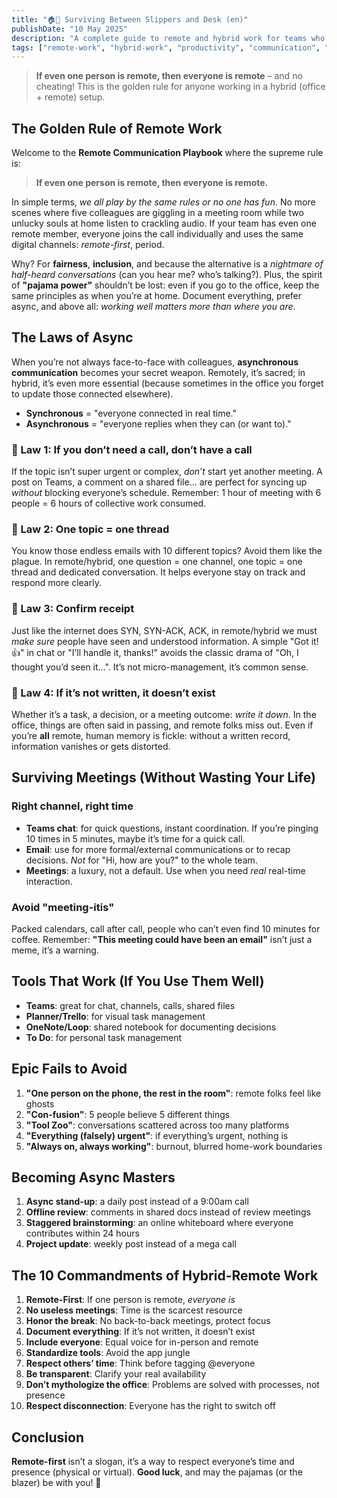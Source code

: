 ```yaml
---
title: "🏠🏢 Surviving Between Slippers and Desk (en)"
publishDate: "10 May 2025"
description: "A complete guide to remote and hybrid work for teams who want to collaborate effectively, with principles and practical tools."
tags: ["remote-work", "hybrid-work", "productivity", "communication", "team-collaboration"]
---
```


> **If even one person is remote, then everyone is remote** – and no cheating!
> This is the golden rule for anyone working in a hybrid (office + remote) setup.

## The Golden Rule of Remote Work

Welcome to the **Remote Communication Playbook** where the supreme rule is:

> **If even one person is remote, then everyone is remote.**

In simple terms, *we all play by the same rules or no one has fun*. No more scenes where five colleagues are giggling in a meeting room while two unlucky souls at home listen to crackling audio. If your team has even one remote member, everyone joins the call individually and uses the same digital channels: *remote-first*, period.

Why? For **fairness**, **inclusion**, and because the alternative is a *nightmare of half-heard conversations* (can you hear me? who’s talking?). Plus, the spirit of **"pajama power"** shouldn’t be lost: even if you go to the office, keep the same principles as when you’re at home. Document everything, prefer async, and above all: *working well matters more than where you are*.

## The Laws of Async

When you’re not always face-to-face with colleagues, **asynchronous communication** becomes your secret weapon. Remotely, it’s sacred; in hybrid, it’s even more essential (because sometimes in the office you forget to update those connected elsewhere).

- **Synchronous** = "everyone connected in real time."
- **Asynchronous** = "everyone replies when they can (or want to)."

### 🎯 Law 1: If you don’t need a call, don’t have a call

If the topic isn’t super urgent or complex, *don’t* start yet another meeting. A post on Teams, a comment on a shared file… are perfect for syncing up *without* blocking everyone’s schedule. Remember: 1 hour of meeting with 6 people = 6 hours of collective work consumed.

### 🎯 Law 2: One topic = one thread

You know those endless emails with 10 different topics? Avoid them like the plague. In remote/hybrid, one question = one channel, one topic = one thread and dedicated conversation. It helps everyone stay on track and respond more clearly.

### 🎯 Law 3: Confirm receipt

Just like the internet does SYN, SYN-ACK, ACK, in remote/hybrid we must *make sure* people have seen and understood information. A simple "Got it! 👍" in chat or "I’ll handle it, thanks!" avoids the classic drama of "Oh, I thought you’d seen it…". It’s not micro-management, it’s common sense.

### 🎯 Law 4: If it’s not written, it doesn’t exist

Whether it’s a task, a decision, or a meeting outcome: *write it down*. In the office, things are often said in passing, and remote folks miss out. Even if you’re **all** remote, human memory is fickle: without a written record, information vanishes or gets distorted.

## Surviving Meetings (Without Wasting Your Life)

### Right channel, right time

- **Teams chat**: for quick questions, instant coordination. If you’re pinging 10 times in 5 minutes, maybe it’s time for a quick call.
- **Email**: use for more formal/external communications or to recap decisions. *Not* for "Hi, how are you?" to the whole team.
- **Meetings**: a luxury, not a default. Use when you need *real* real-time interaction.

### Avoid "meeting-itis"

Packed calendars, call after call, people who can’t even find 10 minutes for coffee. Remember: **"This meeting could have been an email"** isn’t just a meme, it’s a warning.

## Tools That Work (If You Use Them Well)

- **Teams**: great for chat, channels, calls, shared files
- **Planner/Trello**: for visual task management
- **OneNote/Loop**: shared notebook for documenting decisions
- **To Do**: for personal task management

## Epic Fails to Avoid

1. **"One person on the phone, the rest in the room"**: remote folks feel like ghosts
2. **"Con-fusion"**: 5 people believe 5 different things
3. **"Tool Zoo"**: conversations scattered across too many platforms
4. **"Everything (falsely) urgent"**: if everything’s urgent, nothing is
5. **"Always on, always working"**: burnout, blurred home-work boundaries

## Becoming Async Masters

1. **Async stand-up**: a daily post instead of a 9:00am call
2. **Offline review**: comments in shared docs instead of review meetings
3. **Staggered brainstorming**: an online whiteboard where everyone contributes within 24 hours
4. **Project update**: weekly post instead of a mega call

## The 10 Commandments of Hybrid-Remote Work

1. **Remote-First**: If one person is remote, *everyone is*
2. **No useless meetings**: Time is the scarcest resource
3. **Honor the break**: No back-to-back meetings, protect focus
4. **Document everything**: If it’s not written, it doesn’t exist
5. **Include everyone**: Equal voice for in-person and remote
6. **Standardize tools**: Avoid the app jungle
7. **Respect others’ time**: Think before tagging @everyone
8. **Be transparent**: Clarify your real availability
9. **Don’t mythologize the office**: Problems are solved with processes, not presence
10. **Respect disconnection**: Everyone has the right to switch off

## Conclusion

**Remote-first** isn’t a slogan, it’s a way to respect everyone’s time and presence (physical or virtual).
**Good luck**, and may the pajamas (or the blazer) be with you! 🎉
